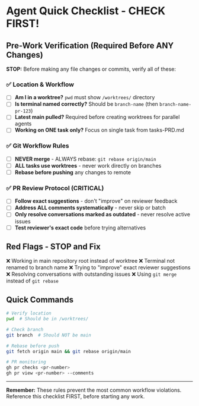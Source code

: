 # Agent Quick Checklist - CHECK FIRST!

## Pre-Work Verification (Required Before ANY Changes)

**STOP:** Before making any file changes or commits, verify all of these:

### ✅ Location & Workflow
- [ ] **Am I in a worktree?** `pwd` must show `/worktrees/` directory
- [ ] **Is terminal named correctly?** Should be `branch-name` (then `branch-name-pr-123`)
- [ ] **Latest main pulled?** Required before creating worktrees for parallel agents
- [ ] **Working on ONE task only?** Focus on single task from tasks-PRD.md

### ✅ Git Workflow Rules
- [ ] **NEVER merge** - ALWAYS rebase: `git rebase origin/main` 
- [ ] **ALL tasks use worktrees** - never work directly on branches
- [ ] **Rebase before pushing** any changes to remote

### ✅ PR Review Protocol (CRITICAL)
- [ ] **Follow exact suggestions** - don't "improve" on reviewer feedback
- [ ] **Address ALL comments systematically** - never skip or batch
- [ ] **Only resolve conversations marked as outdated** - never resolve active issues
- [ ] **Test reviewer's exact code** before trying alternatives

## Red Flags - STOP and Fix
❌ Working in main repository root instead of worktree
❌ Terminal not renamed to branch name
❌ Trying to "improve" exact reviewer suggestions
❌ Resolving conversations with outstanding issues
❌ Using `git merge` instead of `git rebase`

## Quick Commands
```bash
# Verify location
pwd  # Should be in /worktrees/

# Check branch
git branch  # Should NOT be main

# Rebase before push
git fetch origin main && git rebase origin/main

# PR monitoring
gh pr checks <pr-number>
gh pr view <pr-number> --comments
```

---
**Remember:** These rules prevent the most common workflow violations. Reference this checklist FIRST, before starting any work.